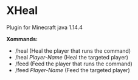# XHeal
Plugin for Minecraft java 1.14.4

**Xommands:**

* /heal (Heal the player that runs the command)
* /heal _Player-Name_ (Heal the targeted player)
* /feed (Feed the player that runs the command)
* /feed _Player-Name_ (Feed the targeted player)
